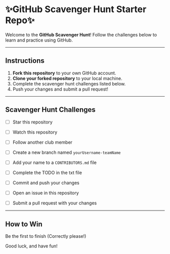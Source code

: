 #  ✨GitHub Scavenger Hunt Starter Repo✨

Welcome to the **GitHub Scavenger Hunt**! Follow the challenges below to learn and practice using GitHub. 

---

## Instructions
1. **Fork this repository** to your own GitHub account.
2. **Clone your forked repository** to your local machine.
3. Complete the scavenger hunt challenges listed below.
4. Push your changes and submit a pull request!

---

## Scavenger Hunt Challenges

- [ ] Star this repository 
- [ ] Watch this repository 
- [ ] Follow another club member 

- [ ] Create a new branch named `yourUsername-teamName`
- [ ] Add your name to a `CONTRIBUTORS.md` file
- [ ] Complete the TODO in the txt file
- [ ] Commit and push your changes 

- [ ] Open an issue in this repository 
- [ ] Submit a pull request with your changes


---

## How to Win
Be the first to finish (Correctly please!)

Good luck, and have fun!
